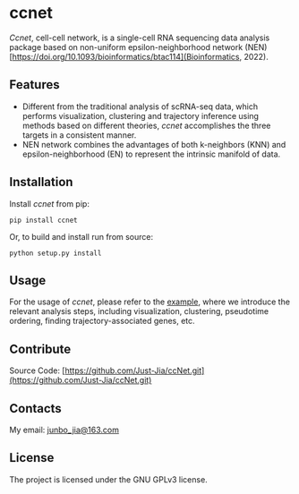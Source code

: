 # ccnet

*Ccnet*, cell-cell network, is a single-cell RNA sequencing data analysis package based on non-uniform epsilon-neighborhood network (NEN) [https://doi.org/10.1093/bioinformatics/btac114](Bioinformatics, 2022).

## Features

- Different from the traditional analysis of scRNA-seq data, which performs visualization, clustering and trajectory inference using methods based on different theories, *ccnet* accomplishes the three targets in a consistent manner.
- NEN network combines the advantages of both k-neighbors (KNN) and epsilon-neighborhood (EN) to represent the intrinsic manifold of data.


## Installation

Install *ccnet* from pip:

	pip install ccnet

Or, to build and install run from source:

	python setup.py install

## Usage

For the usage of *ccnet*, please refer to the [example](example/example_guo2010.ipynb), where we introduce the relevant analysis steps, including visualization, clustering, pseudotime ordering, finding trajectory-associated genes, etc.

## Contribute

Source Code: [https://github.com/Just-Jia/ccNet.git](https://github.com/Just-Jia/ccNet.git)

## Contacts

My email: junbo_jia@163.com

## License

The project is licensed under the GNU GPLv3 license.
